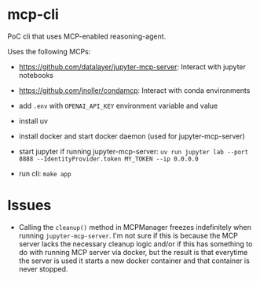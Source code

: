 # mcp-cli

PoC cli that uses MCP-enabled reasoning-agent.

Uses the following MCPs:

- https://github.com/datalayer/jupyter-mcp-server: Interact with jupyter notebooks
- https://github.com/jnoller/condamcp: Interact with conda environments

- add `.env` with `OPENAI_API_KEY` environment variable and value
- install uv
- install docker and start docker daemon (used for jupyter-mcp-server)
- start jupyter if running jupyter-mcp-server: `uv run jupyter lab --port 8888 --IdentityProvider.token MY_TOKEN --ip 0.0.0.0`
- run cli: `make app`


# Issues

- Calling the `cleanup()` method in MCPManager freezes indefinitely when running `jupyter-mcp-server`. I'm not sure if this is because the MCP server lacks the necessary cleanup logic and/or if this has something to do with running MCP server via docker, but the result is that everytime the server is used it starts a new docker container and that container is never stopped.
